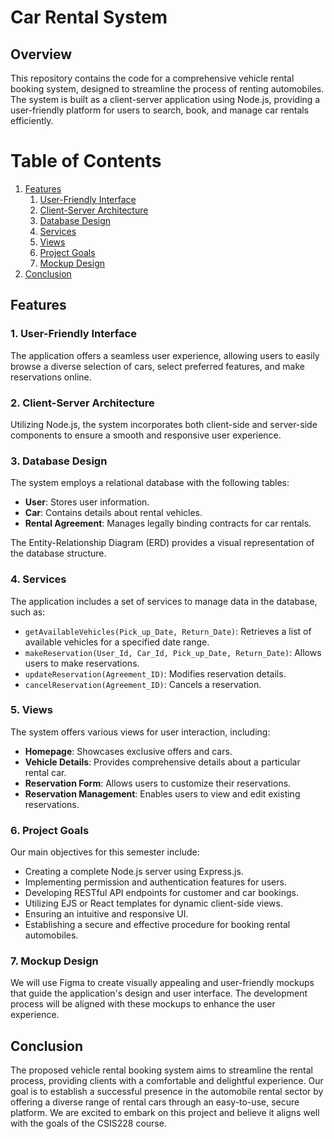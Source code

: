 # Car Rental System

## Overview

This repository contains the code for a comprehensive vehicle rental booking system, designed to streamline the process of renting automobiles. The system is built as a client-server application using Node.js, providing a user-friendly platform for users to search, book, and manage car rentals efficiently.

# Table of Contents

1. [Features](#features)
   1. [User-Friendly Interface](#1-user-friendly-interface)
   2. [Client-Server Architecture](#2-client-server-architecture)
   3. [Database Design](#3-database-design)
   4. [Services](#4-services)
   5. [Views](#5-views)
   6. [Project Goals](#6-project-goals)
   7. [Mockup Design](#7-mockup-design)
2. [Conclusion](#conclusion)


## Features

### 1. User-Friendly Interface

The application offers a seamless user experience, allowing users to easily browse a diverse selection of cars, select preferred features, and make reservations online.

### 2. Client-Server Architecture

Utilizing Node.js, the system incorporates both client-side and server-side components to ensure a smooth and responsive user experience.

### 3. Database Design

The system employs a relational database with the following tables:

- **User**: Stores user information.
- **Car**: Contains details about rental vehicles.
- **Rental Agreement**: Manages legally binding contracts for car rentals.

The Entity-Relationship Diagram (ERD) provides a visual representation of the database structure.

### 4. Services

The application includes a set of services to manage data in the database, such as:

- `getAvailableVehicles(Pick_up_Date, Return_Date)`: Retrieves a list of available vehicles for a specified date range.
- `makeReservation(User_Id, Car_Id, Pick_up_Date, Return_Date)`: Allows users to make reservations.
- `updateReservation(Agreement_ID)`: Modifies reservation details.
- `cancelReservation(Agreement_ID)`: Cancels a reservation.

### 5. Views

The system offers various views for user interaction, including:

- **Homepage**: Showcases exclusive offers and cars.
- **Vehicle Details**: Provides comprehensive details about a particular rental car.
- **Reservation Form**: Allows users to customize their reservations.
- **Reservation Management**: Enables users to view and edit existing reservations.

### 6. Project Goals

Our main objectives for this semester include:

- Creating a complete Node.js server using Express.js.
- Implementing permission and authentication features for users.
- Developing RESTful API endpoints for customer and car bookings.
- Utilizing EJS or React templates for dynamic client-side views.
- Ensuring an intuitive and responsive UI.
- Establishing a secure and effective procedure for booking rental automobiles.

### 7. Mockup Design

We will use Figma to create visually appealing and user-friendly mockups that guide the application's design and user interface. The development process will be aligned with these mockups to enhance the user experience.

## Conclusion

The proposed vehicle rental booking system aims to streamline the rental process, providing clients with a comfortable and delightful experience. Our goal is to establish a successful presence in the automobile rental sector by offering a diverse range of rental cars through an easy-to-use, secure platform. We are excited to embark on this project and believe it aligns well with the goals of the CSIS228 course.